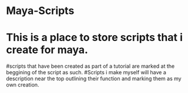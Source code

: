 # Maya-Scripts
# This is a place to store scripts that i create for maya.

#scripts that have been created as part of a tutorial are marked at the beggining of the script as such.
#Scripts i make myself will have a description near the top outlining their function and marking them as my own creation.
